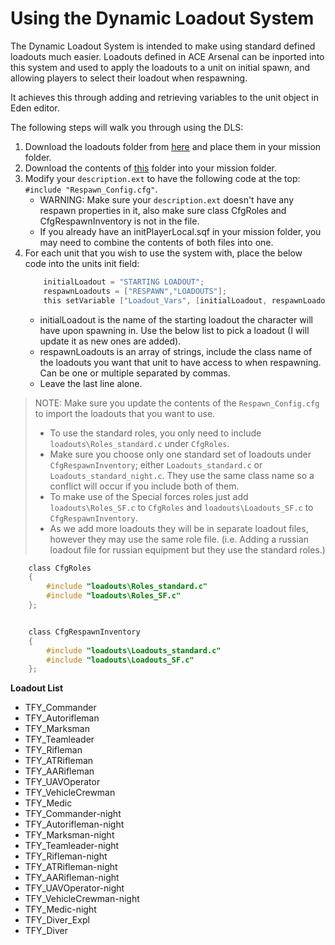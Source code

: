 # Using the Dynamic Loadout System

The Dynamic Loadout System is intended to make using standard defined loadouts much easier.  Loadouts defined in ACE Arsenal can be inported into this system and used to apply the loadouts to a unit on initial spawn, and allowing players to select their loadout when respawning.

It achieves this through adding and retrieving variables to the unit object in Eden editor.

The following steps will walk you through using the DLS:

1. Download the loadouts folder from [here](/Respawn%20Loadouts/loadouts/) and place them in your mission folder.
2. Download the contents of [this](/Loadout%20System/) folder into your mission folder.
3. Modify your `description.ext` to have the following code at the top: `#include "Respawn_Config.cfg"`.
    - WARNING: Make sure your `description.ext` doesn't have any respawn properties in it, also make sure class CfgRoles and CfgRespawnInventory is not in the file.
    - If you already have an initPlayerLocal.sqf in your mission folder, you may need to combine the contents of both files into one.
4. For each unit that you wish to use the system with, place the below code into the units init field:
    ```c        
        initialLoadout = "STARTING LOADOUT";
        respawnLoadouts = ["RESPAWN","LOADOUTS"];
        this setVariable ["Loadout_Vars", [initialLoadout, respawnLoadouts]];    
    ```
    - initialLoadout is the name of the starting loadout the character will have upon spawning in.  Use the below list to pick a loadout (I will update it as new ones are added).
    - respawnLoadouts is an array of strings, include the class name of the loadouts you want that unit to have access to when respawning. Can be one or multiple separated by commas.
    - Leave the last line alone.

> NOTE: Make sure you update the contents of the `Respawn_Config.cfg` to import the loadouts that you want to use.
>  - To use the standard roles, you only need to include `loadouts\Roles_standard.c` under `CfgRoles`.
>  - Make sure you choose only one standard set of loadouts under `CfgRespawnInventory`; either `Loadouts_standard.c` or `Loadouts_standard_night.c`. They use the same class name so a conflict will occur if you include both of them.
>  - To make use of the Special forces roles just add `loadouts\Roles_SF.c` to `CfgRoles` and `loadouts\Loadouts_SF.c` to `CfgRespawnInventory`.
>  - As we add more loadouts they will be in separate loadout files, however they may use the same role file.  (i.e. Adding a russian loadout file for russian equipment but they use the standard roles.)

```c
    class CfgRoles
    {
        #include "loadouts\Roles_standard.c"
        #include "loadouts\Roles_SF.c"
    };


    class CfgRespawnInventory
    {
        #include "loadouts\Loadouts_standard.c"
        #include "loadouts\Loadouts_SF.c"
    };
```

**Loadout List**

- TFY_Commander
- TFY_Autorifleman
- TFY_Marksman
- TFY_Teamleader
- TFY_Rifleman
- TFY_ATRifleman
- TFY_AARifleman
- TFY_UAVOperator
- TFY_VehicleCrewman
- TFY_Medic
- TFY_Commander-night
- TFY_Autorifleman-night
- TFY_Marksman-night
- TFY_Teamleader-night
- TFY_Rifleman-night
- TFY_ATRifleman-night
- TFY_AARifleman-night
- TFY_UAVOperator-night
- TFY_VehicleCrewman-night
- TFY_Medic-night
- TFY_Diver_Expl
- TFY_Diver
